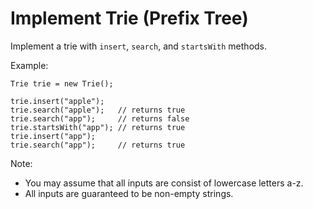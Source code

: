 # Implement Trie (Prefix Tree)

Implement a trie with `insert`, `search`, and `startsWith` methods.

Example:
```
Trie trie = new Trie();

trie.insert("apple");
trie.search("apple");   // returns true
trie.search("app");     // returns false
trie.startsWith("app"); // returns true
trie.insert("app");   
trie.search("app");     // returns true
```

Note:
* You may assume that all inputs are consist of lowercase letters a-z.
* All inputs are guaranteed to be non-empty strings.
